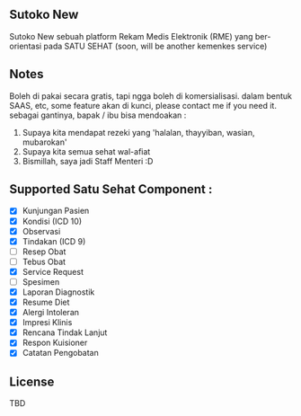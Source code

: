 ## Sutoko New

Sutoko New sebuah platform Rekam Medis Elektronik (RME) yang ber-orientasi pada SATU SEHAT (soon, will be  another kemenkes service)

## Notes

Boleh di pakai secara gratis, tapi ngga boleh di komersialisasi. dalam bentuk SAAS, etc, some feature akan di kunci, please contact me if you need it. sebagai gantinya, bapak / ibu bisa mendoakan : 

1. Supaya kita mendapat rezeki yang 'halalan, thayyiban, wasian, mubarokan'
2. Supaya kita semua sehat wal-afiat
3. Bismillah, saya jadi Staff Menteri :D

## Supported Satu Sehat Component :

- [x] Kunjungan Pasien
- [x] Kondisi (ICD 10)
- [x] Observasi
- [x] Tindakan (ICD 9)
- [ ] Resep Obat
- [ ] Tebus Obat
- [x] Service Request
- [ ] Spesimen
- [x] Laporan Diagnostik
- [x] Resume Diet
- [x] Alergi Intoleran
- [x] Impresi Klinis
- [x] Rencana Tindak Lanjut
- [x] Respon Kuisioner
- [x] Catatan Pengobatan

## License

TBD